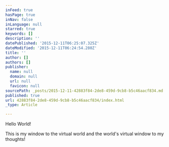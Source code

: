 ```yaml
---
inFeed: true
hasPage: true
inNav: false
inLanguage: null
starred: true
keywords: []
description: ''
datePublished: '2015-12-11T06:25:07.325Z'
dateModified: '2015-12-11T06:24:54.280Z'
title: ''
author: []
authors: []
publisher:
  name: null
  domain: null
  url: null
  favicon: null
sourcePath: _posts/2015-12-11-42883f84-2de8-459d-9cb8-b5c46aacf834.md
published: true
url: 42883f84-2de8-459d-9cb8-b5c46aacf834/index.html
_type: Article

---
```

Hello World!

This is my window to the virtual world and the world's virtual window to my thoughts!